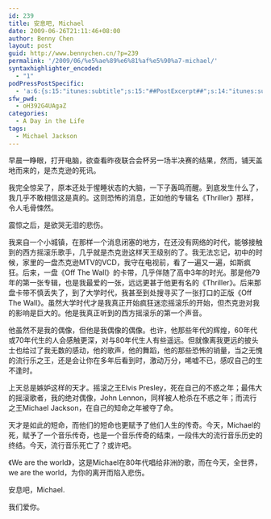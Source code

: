 ```yaml
---
id: 239
title: 安息吧, Michael
date: 2009-06-26T21:11:46+08:00
author: Benny Chen
layout: post
guid: http://www.bennychen.cn/?p=239
permalink: '/2009/06/%e5%ae%89%e6%81%af%e5%90%a7-michael/'
syntaxhighlighter_encoded:
  - "1"
podPressPostSpecific:
  - 'a:6:{s:15:"itunes:subtitle";s:15:"##PostExcerpt##";s:14:"itunes:summary";s:15:"##PostExcerpt##";s:15:"itunes:keywords";s:17:"##WordPressCats##";s:13:"itunes:author";s:10:"##Global##";s:15:"itunes:explicit";s:2:"No";s:12:"itunes:block";s:2:"No";}'
sfw_pwd:
  - oH392G4UAgaZ
categories:
  - A Day in the Life
tags:
  - Michael Jackson
---
```

早晨一睁眼，打开电脑，欲查看昨夜联合会杯另一场半决赛的结果，然而，铺天盖地而来的，是杰克逊的死讯。

我完全惊呆了，原本还处于惺睡状态的大脑，一下子轰鸣而醒。到底发生什么了，我几乎不敢相信这是真的。这则恐怖的消息，正如他的专辑名《Thriller》那样，令人毛骨悚然。

震惊之后，是欲哭无泪的悲伤。

我来自一个小城镇，在那样一个消息闭塞的地方，在还没有网络的时代，能够接触到的西方摇滚乐歌手，几乎就是杰克逊这样天王级别的了。我无法忘记，初中的时候，家里的一盘杰克逊MTV的VCD，我守在电视前，看了一遍又一遍，如斯疯狂。后来，一盘《Off The Wall》的卡带，几乎伴随了高中3年的时光。那是他79年的第一张专辑，也是我最爱的一张，远远更甚于他更有名的《Thriller》。后来那盘卡带不慎丢失了，到了大学时代，我甚至到处搜寻买了一张打口的正版《Off The Wall》。虽然大学时代才是我真正开始疯狂迷恋摇滚乐的开始，但杰克逊对我的影响是巨大的。他是我真正听到的西方摇滚乐的第一个声音。

他虽然不是我的偶像，但他是我偶像的偶像。也许，他那些年代的辉煌，60年代或70年代生的人会感触更深，对与80年代生人有些遥远。但就像离我更远的披头士也给过了我无数的感动，他的歌声，他的舞蹈，他的那些恐怖的销量，当之无愧的流行乐之王，还是会让你在多年后看到时，激动万分，唏嘘不已，感叹自己的生不逢时。

上天总是嫉妒这样的天才。摇滚之王Elvis Presley，死在自己的不惑之年；最伟大的摇滚歌者，我的绝对偶像，John Lennon，同样被人枪杀在不惑之年；而流行之王Michael Jackson，在自己的知命之年被夺了命。

天才是如此的短命，而他们的短命也更赋予了他们人生的传奇。今天，Michael的死，赋予了一个音乐传奇，也是一个音乐传奇的结束，一段伟大的流行音乐历史的终结。今天，流行音乐死亡了？或许吧。

《We are the world》，这是Michael在80年代唱给非洲的歌，而在今天，全世界，we are the world，为你的离开而陷入悲伤。

安息吧，Michael.

我们爱你。